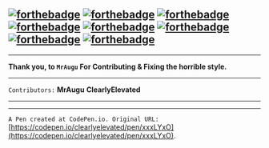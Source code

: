 [![forthebadge](https://forthebadge.com/images/badges/fuck-it-ship-it.svg)](https://forthebadge.com) [![forthebadge](https://forthebadge.com/images/badges/uses-html.svg)](https://forthebadge.com) [![forthebadge](https://forthebadge.com/images/badges/made-with-javascript.svg)](https://forthebadge.com) [![forthebadge](https://forthebadge.com/images/badges/for-you.svg)](https://forthebadge.com) [![forthebadge](https://forthebadge.com/images/badges/does-not-contain-treenuts.svg)](https://forthebadge.com) [![forthebadge](https://forthebadge.com/images/badges/built-with-love.svg)](https://forthebadge.com) [![forthebadge](https://forthebadge.com/images/badges/built-with-grammas-recipe.svg)](https://forthebadge.com) [![forthebadge](https://forthebadge.com/images/badges/ages-12.svg)](https://forthebadge.com)
---

---

**__Thank you, to `MrAugu`__ For Contributing & Fixing the horrible style.**

---

`Contributors:`
**MrAugu**
**ClearlyElevated**

---
















---
`A Pen created at CodePen.io. Original URL:` [https://codepen.io/clearlyelevated/pen/xxxLYxO](https://codepen.io/clearlyelevated/pen/xxxLYxO).

 
